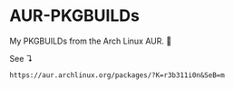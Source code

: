 # AUR-PKGBUILDs
My PKGBUILDs from the Arch Linux AUR. 🐧

See ↴
```
https://aur.archlinux.org/packages/?K=r3b311i0n&SeB=m
```
